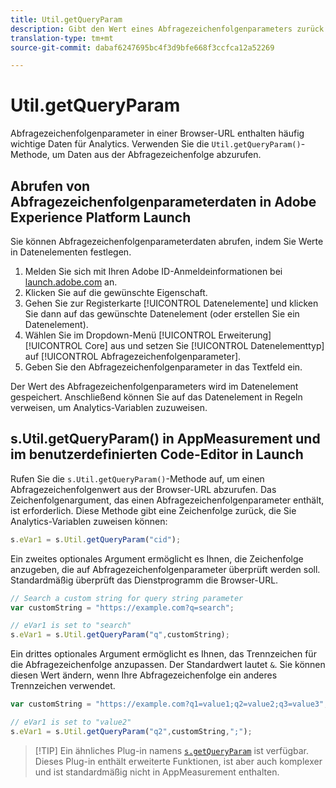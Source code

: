 ```yaml
---
title: Util.getQueryParam
description: Gibt den Wert eines Abfragezeichenfolgenparameters zurück.
translation-type: tm+mt
source-git-commit: dabaf6247695bc4f3d9bfe668f3ccfca12a52269

---
```



# Util.getQueryParam

Abfragezeichenfolgenparameter in einer Browser-URL enthalten häufig wichtige Daten für Analytics. Verwenden Sie die `Util.getQueryParam()`-Methode, um Daten aus der Abfragezeichenfolge abzurufen.

## Abrufen von Abfragezeichenfolgenparameterdaten in Adobe Experience Platform Launch

Sie können Abfragezeichenfolgenparameterdaten abrufen, indem Sie Werte in Datenelementen festlegen.

1. Melden Sie sich mit Ihren Adobe ID-Anmeldeinformationen bei [launch.adobe.com](https://launch.adobe.com) an.
2. Klicken Sie auf die gewünschte Eigenschaft.
3. Gehen Sie zur Registerkarte [!UICONTROL Datenelemente] und klicken Sie dann auf das gewünschte Datenelement (oder erstellen Sie ein Datenelement).
4. Wählen Sie im Dropdown-Menü [!UICONTROL Erweiterung] [!UICONTROL Core] aus und setzen Sie [!UICONTROL Datenelementtyp] auf [!UICONTROL Abfragezeichenfolgenparameter].
5. Geben Sie den Abfragezeichenfolgenparameter in das Textfeld ein.

Der Wert des Abfragezeichenfolgenparameters wird im Datenelement gespeichert. Anschließend können Sie auf das Datenelement in Regeln verweisen, um Analytics-Variablen zuzuweisen.

## s.Util.getQueryParam() in AppMeasurement und im benutzerdefinierten Code-Editor in Launch

Rufen Sie die `s.Util.getQueryParam()`-Methode auf, um einen Abfragezeichenfolgenwert aus der Browser-URL abzurufen. Das Zeichenfolgenargument, das einen Abfragezeichenfolgenparameter enthält, ist erforderlich. Diese Methode gibt eine Zeichenfolge zurück, die Sie Analytics-Variablen zuweisen können:

```js
s.eVar1 = s.Util.getQueryParam("cid");
```

Ein zweites optionales Argument ermöglicht es Ihnen, die Zeichenfolge anzugeben, die auf Abfragezeichenfolgenparameter überprüft werden soll. Standardmäßig überprüft das Dienstprogramm die Browser-URL.

```js
// Search a custom string for query string parameter
var customString = "https://example.com?q=search";

// eVar1 is set to "search"
s.eVar1 = s.Util.getQueryParam("q",customString);
```

Ein drittes optionales Argument ermöglicht es Ihnen, das Trennzeichen für die Abfragezeichenfolge anzupassen. Der Standardwert lautet `&`. Sie können diesen Wert ändern, wenn Ihre Abfragezeichenfolge ein anderes Trennzeichen verwendet.

```js
var customString = "https://example.com?q1=value1;q2=value2;q3=value3";

// eVar1 is set to "value2"
s.eVar1 = s.Util.getQueryParam("q2",customString,";");
```

>[!TIP] Ein ähnliches Plug-in namens [`s.getQueryParam`](../plugins/getqueryparam.md) ist verfügbar. Dieses Plug-in enthält erweiterte Funktionen, ist aber auch komplexer und ist standardmäßig nicht in AppMeasurement enthalten.
